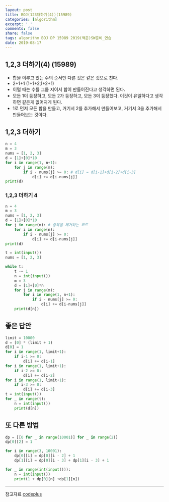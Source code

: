 ```yaml
---
layout: post
title: BOJ(123더하기(4))(15989)
categories: [algorithm]
excerpt: ' '
comments: false
share: false
tags: algorithm BOJ DP 15989 2019(백준)SW준비_연습
date: 2019-08-17
---
```


## 1,2,3 더하기(4) (15989)

- 합을 이루고 있는 수의 순서만 다른 것은 같은 것으로 친다.
- 2+1+1 (1+1+2,1+2+1)
- 이럴 때는 수를 그룹 지어서 합이 만들어진다고 생각하면 된다.
- 모든 1이 등장하고, 모든 2가 등장하고, 모든 3이 등장했다. 이것이 유일하다고 생각하면 같은게 없어지게 된다.
- 1로 먼저 모든 합을 만들고, 거기서 2를 추가해서 만들어보고, 거기서 3을 추가해서 만들어보는 것이다.

## 1,2,3 더하기

```python
n = 4
m = 3
nums = [1, 2, 3]
d = [1]+[0]*10
for i in range(1, n+1):
    for j in range(m):
        if i - nums[j] >= 0: # d[i] = d[i-1]+d[i-2]+d[i-3]
            d[i] += d[i-nums[j]]
print(d)
```

### 1,2,3 더하기 4

```python
n = 4
m = 3
nums = [1, 2, 3]
d = [1]+[0]*10
for j in range(m): # 중복을 제거하는 코드
    for i in range(n):
        if i - nums[j] >= 0:
            d[i] += d[i-nums[j]]
print(d)
```

```python
t = int(input())
nums = [1, 2, 3]

while t:
    t -= 1
    n = int(input())
    m = 3
    d = [1]+[0]*n
    for j in range(m):
        for i in range(1, n+1):
            if i - nums[j] >= 0:
                d[i] += d[i-nums[j]]
    print(d[n])

```

## 좋은 답안

```python
limit = 10000
d = [0] * (limit + 1)
d[0] = 1
for i in range(1, limit+1):
    if i-1 >= 0:
        d[i] += d[i-1]
for i in range(1, limit+1):
    if i-2 >= 0:
        d[i] += d[i-2]
for i in range(1, limit+1):
    if i-3 >= 0:
        d[i] += d[i-3]
t = int(input())
for _ in range(t):
    n = int(input())
    print(d[n])
```

## 또 다른 방법

```python
dp = [[0 for _ in range(10001)] for _ in range(2)]
dp[0][2] = 1

for i in range(3, 10001):
    dp[0][i] = dp[0][i - 2] + 1
    dp[1][i] = dp[0][i - 3] + dp[1][i - 3] + 1

for _ in range(int(input())):
    n = int(input())
    print(1 + dp[0][n] +dp[1][n])
```

---

참고자료
[codeplus](https://code.plus/course/33)
